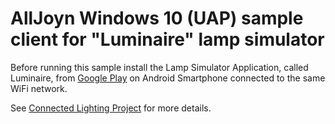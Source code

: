 # AllJoyn Windows 10 (UAP) sample client for "Luminaire" lamp simulator

Before running this sample install the Lamp Simulator Application, called Luminaire, from [Google Play](https://play.google.com/store/apps/details?id=com.qualcomm.luminaire) on Android Smartphone connected to the same WiFi network.

See [Connected Lighting Project](https://wiki.allseenalliance.org/tsc/connected_lighting) for more details.
